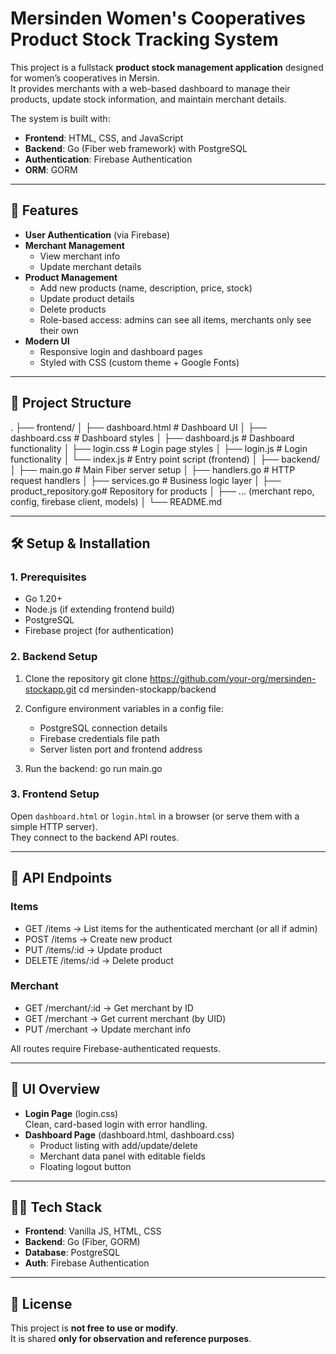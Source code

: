 # Mersinden Women's Cooperatives Product Stock Tracking System

This project is a fullstack **product stock management application** designed for women’s cooperatives in Mersin.  
It provides merchants with a web-based dashboard to manage their products, update stock information, and maintain merchant details.  

The system is built with:
- **Frontend**: HTML, CSS, and JavaScript  
- **Backend**: Go (Fiber web framework) with PostgreSQL  
- **Authentication**: Firebase Authentication  
- **ORM**: GORM  

---

## 🚀 Features

- **User Authentication** (via Firebase)  
- **Merchant Management**  
  - View merchant info  
  - Update merchant details  
- **Product Management**  
  - Add new products (name, description, price, stock)  
  - Update product details  
  - Delete products  
  - Role-based access: admins can see all items, merchants only see their own  
- **Modern UI**  
  - Responsive login and dashboard pages  
  - Styled with CSS (custom theme + Google Fonts)  

---

## 📂 Project Structure

.
├── frontend/
│   ├── dashboard.html       # Dashboard UI
│   ├── dashboard.css        # Dashboard styles
│   ├── dashboard.js         # Dashboard functionality
│   ├── login.css            # Login page styles
│   ├── login.js             # Login functionality
│   └── index.js             # Entry point script (frontend)
│
├── backend/
│   ├── main.go              # Main Fiber server setup
│   ├── handlers.go          # HTTP request handlers
│   ├── services.go          # Business logic layer
│   ├── product_repository.go# Repository for products
│   ├── ... (merchant repo, config, firebase client, models)
│
└── README.md

---

## 🛠️ Setup & Installation

### 1. Prerequisites
- Go 1.20+  
- Node.js (if extending frontend build)  
- PostgreSQL  
- Firebase project (for authentication)  

### 2. Backend Setup
1. Clone the repository
   git clone https://github.com/your-org/mersinden-stockapp.git
   cd mersinden-stockapp/backend

2. Configure environment variables in a config file:
   - PostgreSQL connection details  
   - Firebase credentials file path  
   - Server listen port and frontend address  

3. Run the backend:
   go run main.go

### 3. Frontend Setup
Open `dashboard.html` or `login.html` in a browser (or serve them with a simple HTTP server).  
They connect to the backend API routes.

---

## 🔗 API Endpoints

### Items
- GET /items → List items for the authenticated merchant (or all if admin)  
- POST /items → Create new product  
- PUT /items/:id → Update product  
- DELETE /items/:id → Delete product  

### Merchant
- GET /merchant/:id → Get merchant by ID  
- GET /merchant → Get current merchant (by UID)  
- PUT /merchant → Update merchant info  

All routes require Firebase-authenticated requests.

---

## 🎨 UI Overview

- **Login Page** (login.css)  
  Clean, card-based login with error handling.  
- **Dashboard Page** (dashboard.html, dashboard.css)  
  - Product listing with add/update/delete  
  - Merchant data panel with editable fields  
  - Floating logout button  

---

## 👩‍💻 Tech Stack

- **Frontend**: Vanilla JS, HTML, CSS  
- **Backend**: Go (Fiber, GORM)  
- **Database**: PostgreSQL  
- **Auth**: Firebase Authentication  

---

## 📜 License

This project is **not free to use or modify**.  
It is shared **only for observation and reference purposes**.
